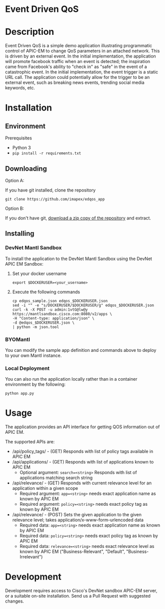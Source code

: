 # Event Driven QoS

# Description

Event Driven QoS is a simple demo application illustrating programmatic control of APIC-EM to change
QoS parameters in an attached network. This is driven by an external event. In the initial implementation,
the application will promote facebook traffic when an event is detected; the inspiration came from
Facebook's ability to "check in" as "safe" in the event of a catastrophic event. In the initial implementation,
the event trigger is a static URL call. The application could potentially allow for the trigger to be an
external event, such as breaking news events, trending social media keywords, etc.


# Installation

## Environment

Prerequisites

* Python 3
* `pip install -r requirements.txt`


## Downloading

Option A:

If you have git installed, clone the repository

    git clone https://github.com/imapex/edqos_app

Option B:

If you don't have git, [download a zip copy of the repository](https://github.com/imapex/edqos_app/archive/master.zip)
and extract.


## Installing

### DevNet Mantl Sandbox
To install the application to the DevNet Mantl Sandbox using the DevNet APIC EM Sandbox:
1. Set your docker username
    ```
    export $DOCKERUSER=<your_username>
    ```
2. Execute the following commands
    ```    
    cp edqos_sample.json edqos_$DOCKERUSER.json
    sed -i "" -e "s/DOCKERUSER/$DOCKERUSER/g" edqos_$DOCKERUSER.json
    curl -k -X POST -u admin:1vtG@lw@y https://mantlsandbox.cisco.com:8080/v2/apps \
    -H "Content-type: application/json" \
    -d @edqos_$DOCKERUSER.json \
    | python -m json.tool
    ```

### BYOMantl
You can modify the sample app definition and commands above to deploy to your own Mantl instance.

### Local Deployment
You can also run the application locally rather than in a container environment by the following:

```
python app.py
```

# Usage

The application provides an API interface for getting QOS information out of APIC EM.

The supported APIs are:
* /api/policy_tags/ - (GET) Responds with list of policy tags available in APIC EM
* /api/applications/ - (GET) Responds with list of applications known to APIC EM
    * Optional argument: `search=<string>` Responds with list of applications matching search string
* /api/relevance/ - (GET) Responds with current relevance level for an application within a given scope
    * Required argument: `app=<string>` needs exact application name as known by APIC EM
    * Required argument: `policy=<string>` needs exact policy tag as known by APIC EM
* /api/relevance/ - (POST) Sets the given application to the given relevance level; takes application/x-www-form-urlencoded data
    * Required data: `app=<string>` needs exact application name as known by APIC EM 
    * Required data: `policy=<string>` needs exact policy tag as known by APIC EM
    * Required data: `relevance=<string>` needs exact relevance level as known by APIC EM
    ("Business-Relevant", "Default", "Business-Irrelevant")
    
    

# Development

Development requires access to Cisco's DevNet sandbox APIC-EM server, or a suitable
on-site installation. Send us a Pull Request with suggested changes.